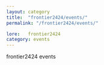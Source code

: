 ```yaml
---
layout: category
title:  "frontier2424/events/"
permalink: "/frontier2424/events/"

lore:	frontier2424
category: events
---
```

frontier2424 events
